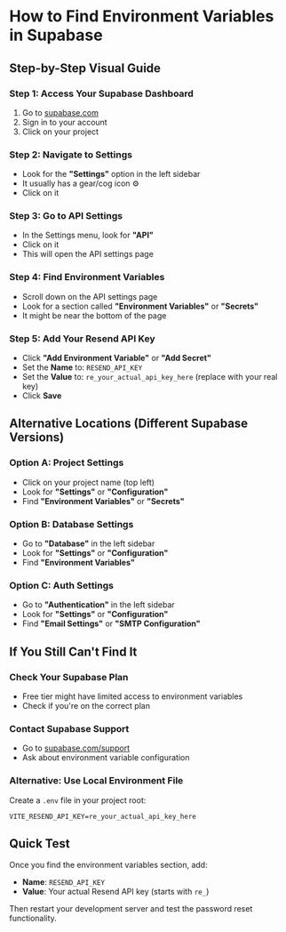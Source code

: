 # How to Find Environment Variables in Supabase

## Step-by-Step Visual Guide

### Step 1: Access Your Supabase Dashboard
1. Go to [supabase.com](https://supabase.com)
2. Sign in to your account
3. Click on your project

### Step 2: Navigate to Settings
- Look for the **"Settings"** option in the left sidebar
- It usually has a gear/cog icon ⚙️
- Click on it

### Step 3: Go to API Settings
- In the Settings menu, look for **"API"**
- Click on it
- This will open the API settings page

### Step 4: Find Environment Variables
- Scroll down on the API settings page
- Look for a section called **"Environment Variables"** or **"Secrets"**
- It might be near the bottom of the page

### Step 5: Add Your Resend API Key
- Click **"Add Environment Variable"** or **"Add Secret"**
- Set the **Name** to: `RESEND_API_KEY`
- Set the **Value** to: `re_your_actual_api_key_here` (replace with your real key)
- Click **Save**

## Alternative Locations (Different Supabase Versions)

### Option A: Project Settings
- Click on your project name (top left)
- Look for **"Settings"** or **"Configuration"**
- Find **"Environment Variables"** or **"Secrets"**

### Option B: Database Settings
- Go to **"Database"** in the left sidebar
- Look for **"Settings"** or **"Configuration"**
- Find **"Environment Variables"**

### Option C: Auth Settings
- Go to **"Authentication"** in the left sidebar
- Look for **"Settings"** or **"Configuration"**
- Find **"Email Settings"** or **"SMTP Configuration"**

## If You Still Can't Find It

### Check Your Supabase Plan
- Free tier might have limited access to environment variables
- Check if you're on the correct plan

### Contact Supabase Support
- Go to [supabase.com/support](https://supabase.com/support)
- Ask about environment variable configuration

### Alternative: Use Local Environment File
Create a `.env` file in your project root:
```env
VITE_RESEND_API_KEY=re_your_actual_api_key_here
```

## Quick Test
Once you find the environment variables section, add:
- **Name**: `RESEND_API_KEY`
- **Value**: Your actual Resend API key (starts with `re_`)

Then restart your development server and test the password reset functionality. 